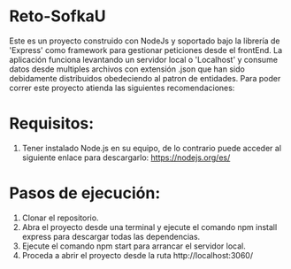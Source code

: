# Reto-SofkaU

Este es un proyecto construido con NodeJs y soportado bajo la librería de 'Express' como framework para gestionar peticiones desde el frontEnd. La aplicación funciona levantando un servidor local o 'Localhost' y consume datos desde multiples archivos con extensión .json que han sido debidamente distribuidos obedeciendo al patron de entidades. Para poder correr este proyecto atienda las siguientes recomendaciones:

# Requisitos:
1. Tener instalado Node.js en su equipo, de lo contrario puede acceder al siguiente enlace para descargarlo: https://nodejs.org/es/
   
# Pasos de ejecución:
1. Clonar el repositorio.
2. Abra el proyecto desde una terminal y ejecute el comando npm install express para descargar todas las dependencias.
3. Ejecute el comando npm start para arrancar el servidor local.
4. Proceda a abrir el proyecto desde la ruta http://localhost:3060/

